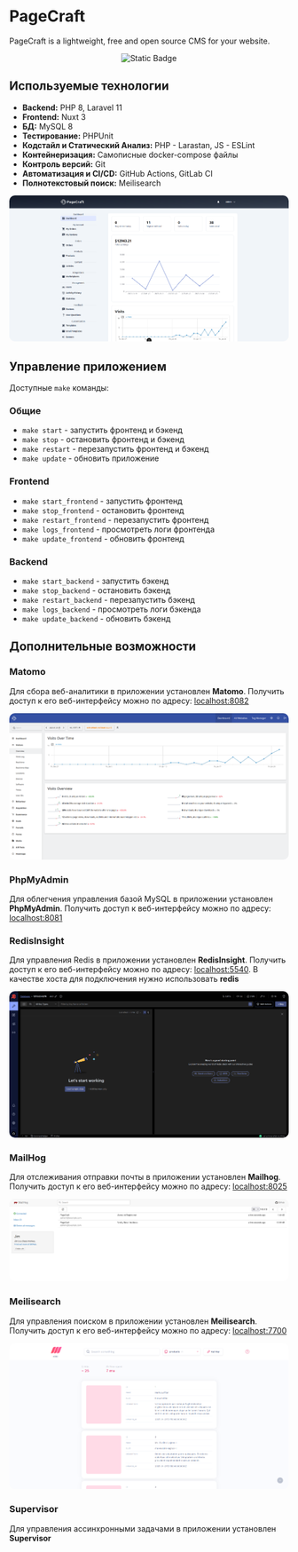 # PageCraft

PageCraft is a lightweight, free and open source CMS for your website.

<p align="center">
    <img src="https://img.shields.io/badge/In Development-red" alt="Static Badge" />
</p>

## Используемые технологии

-   **Backend:** PHP 8, Laravel 11
-   **Frontend:** Nuxt 3
-   **БД:** MySQL 8
-   **Тестирование:** PHPUnit
-   **Кодстайл и Статический Анализ:** PHP - Larastan, JS - ESLint
-   **Контейнеризация:** Самописные docker-compose файлы
-   **Контроль версий:** Git
-   **Автоматизация и CI/CD:** GitHub Actions, GitLab CI
-   **Полнотекстовый поиск:** Meilisearch

<p align="center">
    <img src="./assets/dashboard_preview.png" alt="Dashboard" style="border-radius: 10px" />
</p>

## Управление приложением

Доступные `make` команды:

### Общие

-   `make start` - запустить фронтенд и бэкенд
-   `make stop` - остановить фронтенд и бэкенд
-   `make restart` - перезапустить фронтенд и бэкенд
-   `make update` - обновить приложение

### Frontend

-   `make start_frontend` - запустить фронтенд
-   `make stop_frontend` - остановить фронтенд
-   `make restart_frontend` - перезапустить фронтенд
-   `make logs_frontend` - просмотреть логи фронтенда
-   `make update_frontend` - обновить фронтенд

### Backend

-   `make start_backend` - запустить бэкенд
-   `make stop_backend` - остановить бэкенд
-   `make restart_backend` - перезапустить бэкенд
-   `make logs_backend` - просмотреть логи бэкенда
-   `make update_backend` - обновить бэкенд

## Дополнительные возможности

### Matomo

Для сбора веб-аналитики в приложении установлен **Matomo**. Получить доступ к его веб-интерфейсу можно по адресу: [localhost:8082](http://localhost:8082)

<p align="center">
    <img src="./assets/matomo_preview.png" alt="Matomo" style="border-radius: 10px" />
</p>

### PhpMyAdmin

Для облегчения управления базой MySQL в приложении установлен **PhpMyAdmin**. Получить доступ к веб-интерфейсу можно по адресу: [localhost:8081](http://localhost:8081)

### RedisInsight

Для управления Redis в приложении установлен **RedisInsight**. Получить доступ к его веб-интерфейсу можно по адресу: [localhost:5540](http://localhost:5540). В качестве хоста для подключения нужно использовать **redis**

<p align="center">
    <img src="./assets/redisinsight_preview.png" style="border-radius: 10px" alt="RedisInsight" />
</p>

### MailHog

Для отслеживания отправки почты в приложении установлен **Mailhog**. Получить доступ к его веб-интерфейсу можно по адресу: [localhost:8025](http://localhost:8025)

<p align="center">
    <img src="./assets/mailhog_preview.png" alt="MailHog" style="border-radius: 10px" />
</p>

### Meilisearch

Для управления поиском в приложении установлен **Meilisearch**. Получить доступ к его веб-интерфейсу можно по адресу: [localhost:7700](http://localhost:7700)

<p align="center">
    <img src="./assets/meilisearch_preview.png" style="border-radius: 10px" alt="Meilisearch" />
</p>

### Supervisor

Для управления ассинхронными задачами в приложении установлен **Supervisor**
